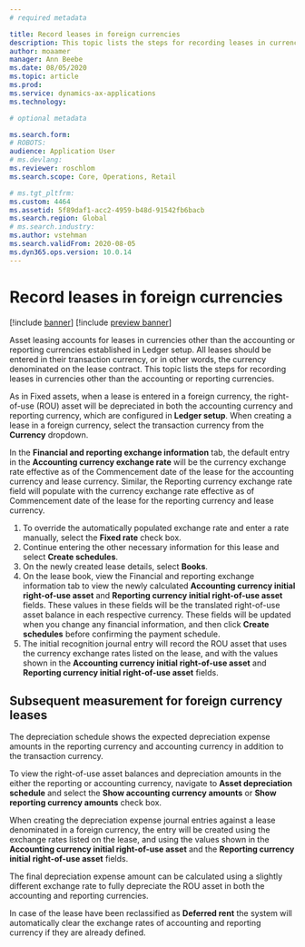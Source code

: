 ```yaml
---
# required metadata

title: Record leases in foreign currencies
description: This topic lists the steps for recording leases in currencies other than the accounting or reporting currencies.
author: moaamer
manager: Ann Beebe
ms.date: 08/05/2020
ms.topic: article
ms.prod: 
ms.service: dynamics-ax-applications
ms.technology: 

# optional metadata

ms.search.form: 
# ROBOTS: 
audience: Application User
# ms.devlang: 
ms.reviewer: roschlom
ms.search.scope: Core, Operations, Retail

# ms.tgt_pltfrm: 
ms.custom: 4464
ms.assetid: 5f89daf1-acc2-4959-b48d-91542fb6bacb
ms.search.region: Global
# ms.search.industry: 
ms.author: vstehman
ms.search.validFrom: 2020-08-05
ms.dyn365.ops.version: 10.0.14
---
```


# Record leases in foreign currencies

[!include [banner](../includes/banner.md)]
[!include [preview banner](../includes/preview-banner.md)]

Asset leasing accounts for leases in currencies other than the accounting or reporting currencies established in Ledger setup. All leases should be entered in their transaction currency, or in other words, the currency denominated on the lease contract. This topic lists the steps for recording leases in currencies other than the accounting or reporting currencies.

As in Fixed assets, when a lease is entered in a foreign currency, the right-of-use (ROU) asset will be depreciated in both the accounting currency and reporting currency,  which are configured in **Ledger setup**. When creating a lease in a foreign currency, select the transaction currency from the **Currency** dropdown.

In the **Financial and reporting exchange information** tab, the default entry in the **Accounting currency exchange rate** will be the currency exchange rate effective as of the Commencement date of the lease for the accounting currency and lease currency. Similar, the Reporting currency exchange rate field will populate with the currency exchange rate effective as of Commencement date of the lease for the reporting currency and lease currency.

1. To override the automatically populated exchange rate and enter a rate manually, select the **Fixed rate** check box.
2. Continue entering the other necessary information for this lease and select **Create schedules**.
3. On the newly created lease details, select **Books**.
4. On the lease book, view the Financial and reporting exchange information tab to view the newly calculated **Accounting currency initial right-of-use asset** and **Reporting currency initial right-of-use asset** fields. These values in these fields will be the translated right-of-use asset balance in each respective currency. These fields will be updated when you change any financial information, and then click **Create schedules** before confirming the payment schedule.
5. The initial recognition journal entry will record the ROU asset that uses the currency exchange rates listed on the lease, and with the values shown in the **Accounting currency initial right-of-use asset** and **Reporting currency initial right-of-use asset** fields.

## Subsequent measurement for foreign currency leases

The depreciation schedule shows the expected depreciation expense amounts in the reporting currency and accounting currency in addition to the transaction currency.

To view the right-of-use asset balances and depreciation amounts in the either the reporting or accounting currency, navigate to **Asset depreciation schedule** and select the **Show accounting currency amounts** or **Show reporting currency amounts** check box.

When creating the depreciation expense journal entries against a lease denominated in a foreign currency, the entry will be created using the exchange rates listed on the lease, and using the values shown in the **Accounting currency initial right-of-use asset** and the **Reporting currency initial right-of-use asset** fields.

The final depreciation expense amount can be calculated using a slightly different exchange rate to fully depreciate the ROU asset in both the accounting and reporting currencies.

In case of the lease have been reclassified as **Deferred rent** the system will automatically clear the exchange rates of accounting and reporting currency if they are already defined.
